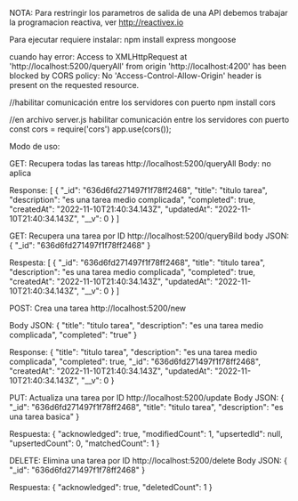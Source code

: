 NOTA:
Para restringir los parametros de salida de una API debemos trabajar la programacion reactiva, ver http://reactivex.io

Para ejecutar requiere instalar:
npm install express mongoose 

cuando hay error:
Access to XMLHttpRequest at 'http://localhost:5200/queryAll' from origin 'http://localhost:4200' has been blocked by CORS policy: No 'Access-Control-Allow-Origin' header is present on the requested resource.

//habilitar comunicación entre los servidores con puerto
npm install cors

//en archivo server.js habilitar comunicación entre los servidores con puerto
const cors = require('cors')
app.use(cors());



Modo de uso:

GET: Recupera todas las tareas
http://localhost:5200/queryAll
Body: no aplica

Response: 
[
    {
        "_id": "636d6fd271497f1f78ff2468",
        "title": "titulo tarea",
        "description": "es una tarea medio complicada",
        "completed": true,
        "createdAt": "2022-11-10T21:40:34.143Z",
        "updatedAt": "2022-11-10T21:40:34.143Z",
        "__v": 0
    }
]

GET: Recupera una tarea por ID
http://localhost:5200/queryBiId
body JSON:
{
    "_id": "636d6fd271497f1f78ff2468"
}

Respesta:
[
    {
        "_id": "636d6fd271497f1f78ff2468",
        "title": "titulo tarea",
        "description": "es una tarea medio complicada",
        "completed": true,
        "createdAt": "2022-11-10T21:40:34.143Z",
        "updatedAt": "2022-11-10T21:40:34.143Z",
        "__v": 0
    }
]


POST: Crea una tarea
http://localhost:5200/new

Body JSON:
{
    "title": "titulo tarea",
    "description": "es una tarea medio complicada",
    "completed": "true"
}

Response:
{
    "title": "titulo tarea",
    "description": "es una tarea medio complicada",
    "completed": true,
    "_id": "636d6fd271497f1f78ff2468",
    "createdAt": "2022-11-10T21:40:34.143Z",
    "updatedAt": "2022-11-10T21:40:34.143Z",
    "__v": 0
}

PUT: Actualiza una tarea por ID
http://localhost:5200/update
Body JSON:
{
    "_id": "636d6fd271497f1f78ff2468",
    "title": "titulo tarea",
    "description": "es una tarea basica"
}


Respuesta:
{
    "acknowledged": true,
    "modifiedCount": 1,
    "upsertedId": null,
    "upsertedCount": 0,
    "matchedCount": 1
}


DELETE: Elimina una tarea por ID
http://localhost:5200/delete
Body JSON:
{
    "_id": "636d6fd271497f1f78ff2468"
}


Respuesta:
{
    "acknowledged": true,
    "deletedCount": 1
}

